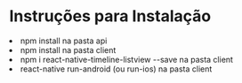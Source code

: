<h1>Instruções para Instalação</h1>
<li>npm install na pasta api</li>
<li>npm install na pasta client</li>
<li>npm i react-native-timeline-listview --save na pasta client</li>
<li>react-native run-android (ou run-ios) na pasta client</li>
